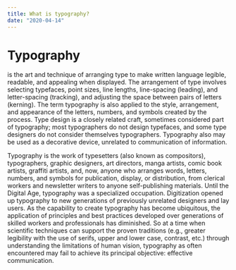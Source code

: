 ```yaml
---
title: What is typography?
date: "2020-04-14"
---
```


# Typography
is the art and technique of arranging type to make written language legible, readable, and appealing when displayed. The arrangement of type involves selecting typefaces, point sizes, line lengths, line-spacing (leading), and letter-spacing (tracking), and adjusting the space between pairs of letters (kerning). The term typography is also applied to the style, arrangement, and appearance of the letters, numbers, and symbols created by the process. Type design is a closely related craft, sometimes considered part of typography; most typographers do not design typefaces, and some type designers do not consider themselves typographers. Typography also may be used as a decorative device, unrelated to communication of information.

Typography is the work of typesetters (also known as compositors), typographers, graphic designers, art directors, manga artists, comic book artists, graffiti artists, and, now, anyone who arranges words, letters, numbers, and symbols for publication, display, or distribution, from clerical workers and newsletter writers to anyone self-publishing materials. Until the Digital Age, typography was a specialized occupation. Digitization opened up typography to new generations of previously unrelated designers and lay users. As the capability to create typography has become ubiquitous, the application of principles and best practices developed over generations of skilled workers and professionals has diminished. So at a time when scientific techniques can support the proven traditions (e.g., greater legibility with the use of serifs, upper and lower case, contrast, etc.) through understanding the limitations of human vision, typography as often encountered may fail to achieve its principal objective: effective communication.
